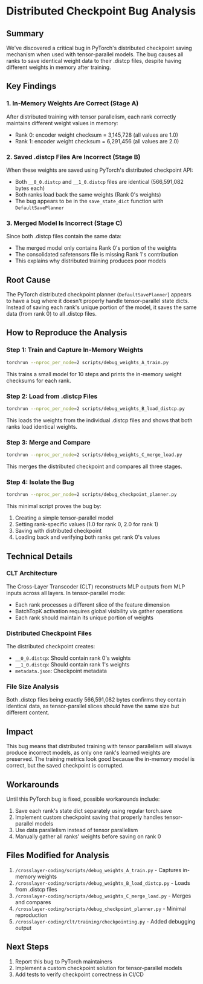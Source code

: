# Distributed Checkpoint Bug Analysis

## Summary

We've discovered a critical bug in PyTorch's distributed checkpoint saving mechanism when used with tensor-parallel models. The bug causes all ranks to save identical weight data to their .distcp files, despite having different weights in memory after training.

## Key Findings

### 1. In-Memory Weights Are Correct (Stage A)
After distributed training with tensor parallelism, each rank correctly maintains different weight values in memory:
- Rank 0: encoder weight checksum = 3,145,728 (all values are 1.0)
- Rank 1: encoder weight checksum = 6,291,456 (all values are 2.0)

### 2. Saved .distcp Files Are Incorrect (Stage B)
When these weights are saved using PyTorch's distributed checkpoint API:
- Both `__0_0.distcp` and `__1_0.distcp` files are identical (566,591,082 bytes each)
- Both ranks load back the same weights (Rank 0's weights)
- The bug appears to be in the `save_state_dict` function with `DefaultSavePlanner`

### 3. Merged Model Is Incorrect (Stage C)
Since both .distcp files contain the same data:
- The merged model only contains Rank 0's portion of the weights
- The consolidated safetensors file is missing Rank 1's contribution
- This explains why distributed training produces poor models

## Root Cause

The PyTorch distributed checkpoint planner (`DefaultSavePlanner`) appears to have a bug where it doesn't properly handle tensor-parallel state dicts. Instead of saving each rank's unique portion of the model, it saves the same data (from rank 0) to all .distcp files.

## How to Reproduce the Analysis

### Step 1: Train and Capture In-Memory Weights
```bash
torchrun --nproc_per_node=2 scripts/debug_weights_A_train.py
```
This trains a small model for 10 steps and prints the in-memory weight checksums for each rank.

### Step 2: Load from .distcp Files
```bash
torchrun --nproc_per_node=2 scripts/debug_weights_B_load_distcp.py
```
This loads the weights from the individual .distcp files and shows that both ranks load identical weights.

### Step 3: Merge and Compare
```bash
torchrun --nproc_per_node=2 scripts/debug_weights_C_merge_load.py
```
This merges the distributed checkpoint and compares all three stages.

### Step 4: Isolate the Bug
```bash
torchrun --nproc_per_node=2 scripts/debug_checkpoint_planner.py
```
This minimal script proves the bug by:
1. Creating a simple tensor-parallel model
2. Setting rank-specific values (1.0 for rank 0, 2.0 for rank 1)
3. Saving with distributed checkpoint
4. Loading back and verifying both ranks get rank 0's values

## Technical Details

### CLT Architecture
The Cross-Layer Transcoder (CLT) reconstructs MLP outputs from MLP inputs across all layers. In tensor-parallel mode:
- Each rank processes a different slice of the feature dimension
- BatchTopK activation requires global visibility via gather operations
- Each rank should maintain its unique portion of weights

### Distributed Checkpoint Files
The distributed checkpoint creates:
- `__0_0.distcp`: Should contain rank 0's weights
- `__1_0.distcp`: Should contain rank 1's weights
- `metadata.json`: Checkpoint metadata

### File Size Analysis
Both .distcp files being exactly 566,591,082 bytes confirms they contain identical data, as tensor-parallel slices should have the same size but different content.

## Impact

This bug means that distributed training with tensor parallelism will always produce incorrect models, as only one rank's learned weights are preserved. The training metrics look good because the in-memory model is correct, but the saved checkpoint is corrupted.

## Workarounds

Until this PyTorch bug is fixed, possible workarounds include:
1. Save each rank's state dict separately using regular torch.save
2. Implement custom checkpoint saving that properly handles tensor-parallel models
3. Use data parallelism instead of tensor parallelism
4. Manually gather all ranks' weights before saving on rank 0

## Files Modified for Analysis

1. `/crosslayer-coding/scripts/debug_weights_A_train.py` - Captures in-memory weights
2. `/crosslayer-coding/scripts/debug_weights_B_load_distcp.py` - Loads from .distcp files
3. `/crosslayer-coding/scripts/debug_weights_C_merge_load.py` - Merges and compares
4. `/crosslayer-coding/scripts/debug_checkpoint_planner.py` - Minimal reproduction
5. `/crosslayer-coding/clt/training/checkpointing.py` - Added debugging output

## Next Steps

1. Report this bug to PyTorch maintainers
2. Implement a custom checkpoint solution for tensor-parallel models
3. Add tests to verify checkpoint correctness in CI/CD